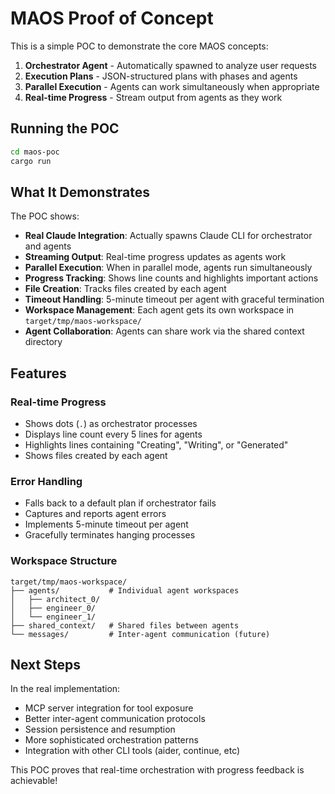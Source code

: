 # MAOS Proof of Concept

This is a simple POC to demonstrate the core MAOS concepts:

1. **Orchestrator Agent** - Automatically spawned to analyze user requests
2. **Execution Plans** - JSON-structured plans with phases and agents
3. **Parallel Execution** - Agents can work simultaneously when appropriate
4. **Real-time Progress** - Stream output from agents as they work

## Running the POC

```bash
cd maos-poc
cargo run
```

## What It Demonstrates

The POC shows:
- **Real Claude Integration**: Actually spawns Claude CLI for orchestrator and agents
- **Streaming Output**: Real-time progress updates as agents work
- **Parallel Execution**: When in parallel mode, agents run simultaneously
- **Progress Tracking**: Shows line counts and highlights important actions
- **File Creation**: Tracks files created by each agent
- **Timeout Handling**: 5-minute timeout per agent with graceful termination
- **Workspace Management**: Each agent gets its own workspace in `target/tmp/maos-workspace/`
- **Agent Collaboration**: Agents can share work via the shared context directory

## Features

### Real-time Progress
- Shows dots (`.`) as orchestrator processes
- Displays line count every 5 lines for agents
- Highlights lines containing "Creating", "Writing", or "Generated"
- Shows files created by each agent

### Error Handling
- Falls back to a default plan if orchestrator fails
- Captures and reports agent errors
- Implements 5-minute timeout per agent
- Gracefully terminates hanging processes

### Workspace Structure
```
target/tmp/maos-workspace/
├── agents/           # Individual agent workspaces
│   ├── architect_0/
│   ├── engineer_0/
│   └── engineer_1/
├── shared_context/   # Shared files between agents
└── messages/         # Inter-agent communication (future)
```

## Next Steps

In the real implementation:
- MCP server integration for tool exposure
- Better inter-agent communication protocols
- Session persistence and resumption
- More sophisticated orchestration patterns
- Integration with other CLI tools (aider, continue, etc)

This POC proves that real-time orchestration with progress feedback is achievable!